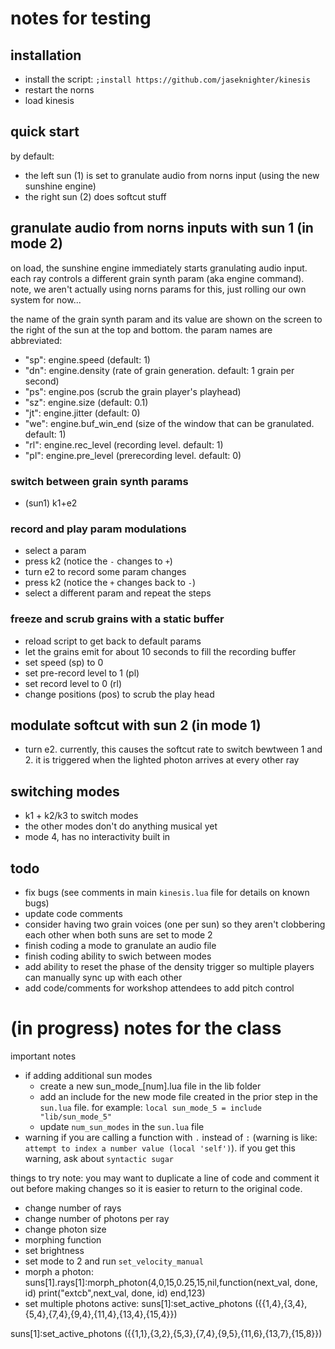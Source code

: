 # notes for testing 
## installation
* install the script: `;install https://github.com/jaseknighter/kinesis`
* restart the norns
* load kinesis

## quick start
by default:
* the left sun (1) is set to granulate audio from norns input (using the new sunshine engine)
* the right sun (2) does softcut stuff 

## granulate audio from norns inputs with sun 1 (in mode 2)
on load, the sunshine engine immediately starts granulating audio input. each ray controls a different grain synth param (aka engine command). note, we aren't actually using norns params for this, just rolling our own system for now...

the name of the grain synth param and its value are shown on the screen to the right of the sun at the top and bottom. the param names are abbreviated:

* "sp": engine.speed (default: 1)
* "dn": engine.density (rate of grain generation. default: 1 grain per second)
* "ps": engine.pos (scrub the grain player's playhead)
* "sz": engine.size (default: 0.1)
* "jt": engine.jitter (default: 0)
* "we": engine.buf_win_end (size of the window that can be granulated. default: 1)
* "rl": engine.rec_level (recording level. default: 1)
* "pl": engine.pre_level (prerecording level. default: 0)

### switch between grain synth params
* (sun1) k1+e2

### record and play param modulations
* select a param
* press k2 (notice the `-` changes to `+`)
* turn e2 to record some param changes
* press k2 (notice the `+` changes back to `-`)
* select a different param and repeat the steps

### freeze and scrub grains with a static buffer
* reload script to get back to default params
* let the grains emit for about 10 seconds to fill the recording buffer
* set speed (sp) to 0
* set pre-record level to 1 (pl)
* set record level to 0 (rl)
* change positions (pos) to scrub the play head 


## modulate softcut with sun 2 (in mode 1)
* turn e2. currently, this causes the softcut rate to switch bewtween 1 and 2. it is triggered when the lighted photon arrives at every other ray

## switching modes
* k1 + k2/k3 to switch modes
* the other modes don't do anything musical yet
* mode 4, has no interactivity built in

## todo
* fix bugs (see comments in main `kinesis.lua` file for details on known bugs)
* update code comments
* consider having two grain voices (one per sun) so they aren't clobbering each other when both suns are set to mode 2
* finish coding a mode to granulate an audio file
* finish coding ability to swich between modes
* add ability to reset the phase of the density trigger so multiple players can manually sync up with each other
* add code/comments for workshop attendees to add pitch control

# (in progress) notes for the class
important notes
* if adding additional sun modes
  * create a new sun_mode_[num].lua file in the lib folder
  * add an include for the new mode file created in the prior step in the `sun.lua` file. for example:
  `local sun_mode_5 = include "lib/sun_mode_5"`
  * update `num_sun_modes` in the `sun.lua` file
* warning if you are calling a function with `.` instead of `:` (warning is like: `attempt to index a number value (local 'self')`). if you get this warning, ask about `syntactic sugar`

things to try
note: you may want to duplicate a line of code and comment it out before making changes so it is easier to return to the original code.

* change number of rays
* change number of photons per ray
* change photon size
* morphing function
* set brightness
* set mode to 2 and run `set_velocity_manual`
* morph a photon:
suns[1].rays[1]:morph_photon(4,0,15,0.25,15,nil,function(next_val, done, id) print("extcb",next_val, done, id) end,123)
* set multiple photons active: 
suns[1]:set_active_photons ({{1,4},{3,4},{5,4},{7,4},{9,4},{11,4},{13,4},{15,4}})


suns[1]:set_active_photons ({{1,1},{3,2},{5,3},{7,4},{9,5},{11,6},{13,7},{15,8}})
